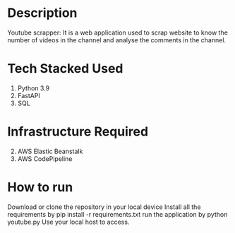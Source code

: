 # Description
Youtube scrapper: It is a web application used to scrap website to know the number of videos in the channel and analyse the comments in the channel.


# Tech Stacked Used
1. Python 3.9
2. FastAPI
3. SQL

# Infrastructure Required
2. AWS Elastic Beanstalk
3. AWS CodePipeline

# How to run
Download or clone the repository in your local device
Install all the requirements by pip install -r requirements.txt
run the application by python youtube.py
Use your local host to access.
